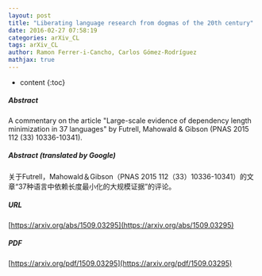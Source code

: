 ```yaml
---
layout: post
title: "Liberating language research from dogmas of the 20th century"
date: 2016-02-27 07:58:19
categories: arXiv_CL
tags: arXiv_CL
author: Ramon Ferrer-i-Cancho, Carlos Gómez-Rodríguez
mathjax: true
---
```


* content
{:toc}

##### Abstract
A commentary on the article "Large-scale evidence of dependency length minimization in 37 languages" by Futrell, Mahowald & Gibson (PNAS 2015 112 (33) 10336-10341).

##### Abstract (translated by Google)
关于Futrell，Mahowald＆Gibson（PNAS 2015 112（33）10336-10341）的文章“37种语言中依赖长度最小化的大规模证据”的评论。

##### URL
[https://arxiv.org/abs/1509.03295](https://arxiv.org/abs/1509.03295)

##### PDF
[https://arxiv.org/pdf/1509.03295](https://arxiv.org/pdf/1509.03295)

